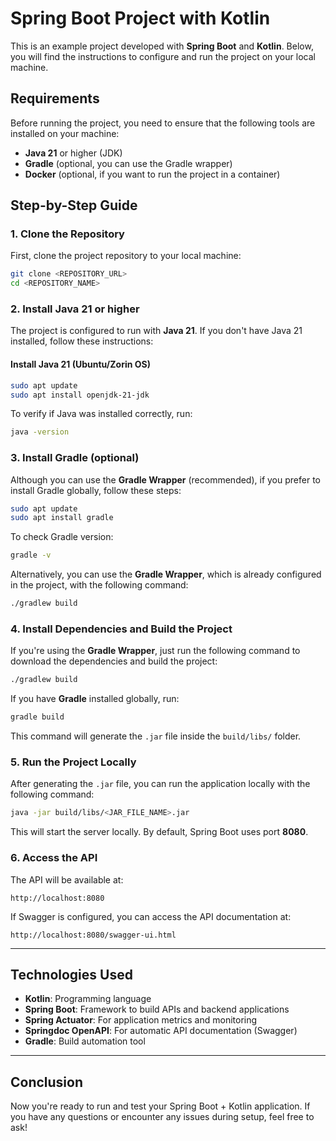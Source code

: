 
# **Spring Boot Project with Kotlin**

This is an example project developed with **Spring Boot** and **Kotlin**. Below, you will find the instructions to configure and run the project on your local machine.

## **Requirements**

Before running the project, you need to ensure that the following tools are installed on your machine:

- **Java 21** or higher (JDK)
- **Gradle** (optional, you can use the Gradle wrapper)
- **Docker** (optional, if you want to run the project in a container)

## **Step-by-Step Guide**

### 1. **Clone the Repository**

First, clone the project repository to your local machine:

```bash
git clone <REPOSITORY_URL>
cd <REPOSITORY_NAME>
```

### 2. **Install Java 21 or higher**

The project is configured to run with **Java 21**. If you don't have Java 21 installed, follow these instructions:

#### **Install Java 21 (Ubuntu/Zorin OS)**

```bash
sudo apt update
sudo apt install openjdk-21-jdk
```

To verify if Java was installed correctly, run:

```bash
java -version
```

### 3. **Install Gradle (optional)**

Although you can use the **Gradle Wrapper** (recommended), if you prefer to install Gradle globally, follow these steps:

```bash
sudo apt update
sudo apt install gradle
```

To check Gradle version:

```bash
gradle -v
```

Alternatively, you can use the **Gradle Wrapper**, which is already configured in the project, with the following command:

```bash
./gradlew build
```

### 4. **Install Dependencies and Build the Project**

If you're using the **Gradle Wrapper**, just run the following command to download the dependencies and build the project:

```bash
./gradlew build
```

If you have **Gradle** installed globally, run:

```bash
gradle build
```

This command will generate the `.jar` file inside the `build/libs/` folder.

### 5. **Run the Project Locally**

After generating the `.jar` file, you can run the application locally with the following command:

```bash
java -jar build/libs/<JAR_FILE_NAME>.jar
```

This will start the server locally. By default, Spring Boot uses port **8080**.

### 6. **Access the API**

The API will be available at:

```
http://localhost:8080
```

If Swagger is configured, you can access the API documentation at:

```
http://localhost:8080/swagger-ui.html
```

---

## **Technologies Used**

- **Kotlin**: Programming language
- **Spring Boot**: Framework to build APIs and backend applications
- **Spring Actuator**: For application metrics and monitoring
- **Springdoc OpenAPI**: For automatic API documentation (Swagger)
- **Gradle**: Build automation tool

---

## **Conclusion**

Now you're ready to run and test your Spring Boot + Kotlin application. If you have any questions or encounter any issues during setup, feel free to ask!